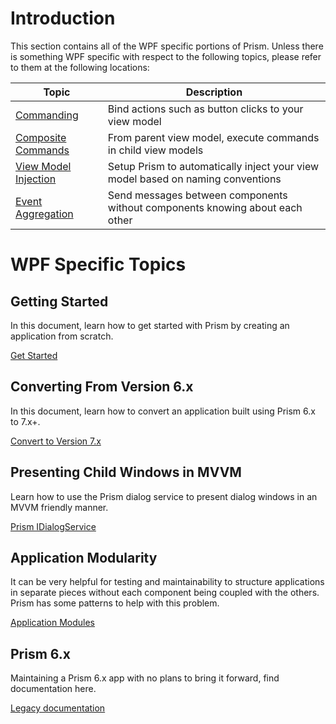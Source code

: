 # Introduction

This section contains all of the WPF specific portions of Prism. Unless there is something WPF specific with respect to the following topics, please refer to them at the following locations:

| Topic | Description |
|-------|-------------|
| [Commanding](../commanding.md) | Bind actions such as button clicks to your view model |
| [Composite Commands](../composite-commands.md) | From parent view model, execute commands in child view models |
| [View Model Injection](../viewmodel-locator.md) | Setup Prism to automatically inject your view model based on naming conventions |
| [Event Aggregation](../event-aggregator.md) | Send messages between components without components knowing about each other |


# WPF Specific Topics

## Getting Started
In this document, learn how to get started with Prism by creating an application from scratch.

[Get Started](./getting-started.md)


## Converting From Version 6.x

In this document, learn how to convert an application built using Prism 6.x to 7.x+.

[Convert to Version 7.x](./converting-from-6.md)


## Presenting Child Windows in MVVM

Learn how to use the Prism dialog service to present dialog windows in an MVVM friendly manner.

[Prism IDialogService](./dialog-service.md)


## Application Modularity

It can be very helpful for testing and maintainability to structure applications in separate pieces without each component being coupled with the others. Prism has some patterns to help with this problem.

[Application Modules](./modules.md)

## Prism 6.x

Maintaining a Prism 6.x app with no plans to bring it forward, find documentation here.

[Legacy documentation](lgegacy/Introduction.md)
